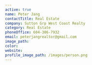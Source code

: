 ```yaml
---
active: true
name: Peter Jang
contactTitle: Real Estate
company: Sutton Grp West Coast Realty
category: Real Estate
phoneOffice: 604-306-7932
email: peterjangrealtor@gmail.com
image_path:
color:
website:
profile_image_path: /images/person.png
---
```



